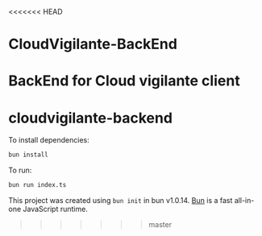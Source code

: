 <<<<<<< HEAD
# CloudVigilante-BackEnd
BackEnd for Cloud vigilante client
=======
# cloudvigilante-backend

To install dependencies:

```bash
bun install
```

To run:

```bash
bun run index.ts
```

This project was created using `bun init` in bun v1.0.14. [Bun](https://bun.sh) is a fast all-in-one JavaScript runtime.
>>>>>>> master
